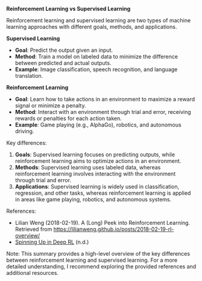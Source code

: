 **Reinforcement Learning vs Supervised Learning**

Reinforcement learning and supervised learning are two types of machine learning approaches with different goals, methods, and applications.

**Supervised Learning**

*   **Goal**: Predict the output given an input.
*   **Method**: Train a model on labeled data to minimize the difference between predicted and actual outputs.
*   **Example**: Image classification, speech recognition, and language translation.

**Reinforcement Learning**

*   **Goal**: Learn how to take actions in an environment to maximize a reward signal or minimize a penalty.
*   **Method**: Interact with an environment through trial and error, receiving rewards or penalties for each action taken.
*   **Example**: Game playing (e.g., AlphaGo), robotics, and autonomous driving.

Key differences:

1.  **Goals**: Supervised learning focuses on predicting outputs, while reinforcement learning aims to optimize actions in an environment.
2.  **Methods**: Supervised learning uses labeled data, whereas reinforcement learning involves interacting with the environment through trial and error.
3.  **Applications**: Supervised learning is widely used in classification, regression, and other tasks, whereas reinforcement learning is applied in areas like game playing, robotics, and autonomous systems.

References:

*   Lilian Weng (2018-02-19). A (Long) Peek into Reinforcement Learning. Retrieved from <https://lilianweng.github.io/posts/2018-02-19-rl-overview/>
*   [Spinning Up in Deep RL](https://spinningup.openai.com/en/latest/spinningup/rl_intro.html) (n.d.)

Note: This summary provides a high-level overview of the key differences between reinforcement learning and supervised learning. For a more detailed understanding, I recommend exploring the provided references and additional resources.